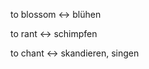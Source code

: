 
 to blossom <-> blühen

 to rant <-> schimpfen

 to chant <-> skandieren, singen
<!--SR:!2024-09-21,3,230-<->
 to linger <-> verweilen, nachklingen, anhalten


<!--SR:!2024-09-20,2,210-<->
 dread <-> Grauen, Furcht

 rear <-> Rückseite, Heck


<!--SR:!2024-09-20,2,210-<->
 zest <-> Schwung, Lust, Elan

<!--SR:!2024-09-20,2,230-<->
 to confess <-> bekennen, gestehen, zugeben

 incredulitiy <-> Ungläubigkeit

<!--SR:!2024-09-20,2,230-<->
 to flounder <-> sich verhaspeln, zappeln

<!--SR:!2024-09-19,2,230-<->
 sullen <-> mürrisch
 
<!--SR:!2024-09-20,2,230-<->
 to balk <-> sich scheuen, zurückschrecken

<!--SR:!2024-09-20,2,230-<->
 quota <-> Kontingent

<!--SR:!2024-09-20,2,230-<->
 to eradicate <-> ausrotten, beseitigen

 in-depth <-> eingehend, detailliert


<!--SR:!2024-09-20,2,230-<->
 to be taken aback <-> bestürzt sein


<!--SR:!2024-09-20,2,210-<->
 dedication <-> Einsatz, Engagement, HIngabe

<!--SR:!2024-09-20,2,230-<->
 apposite <-> treffend, passgenau

 manslaughter <-> Totschlag


<!--SR:!2024-09-25,7,250-<->
 relentless <-> unbarmherzig, schonungslos


<!--SR:!2024-09-20,2,230-<->
 to sustain <-> erhalten, unterstützen
<!--SR:!2024-09-18,1,210-<->

 to linger <-> verweilen, nachklingen, anhalten
<!--SR:!2024-09-18,1,210-<->

 dread <-> Grauen, Furcht

 rear <-> Rückseite, Heck
<!--SR:!2024-09-18,1,210-<->

 zest <-> Schwung, Lust, Elan
<!--SR:!2024-09-14,1,230-<->

 to confess <-> bekennen, gestehen, zugeben

 incredulitiy <-> Ungläubigkeit
<!--SR:!2024-09-14,1,230-<->

 to flounder <-> sich verhaspeln, zappeln
<!--SR:!2024-09-19,2,230-<->

 sullen <-> mürrisch
 <!--SR:!2024-09-14,1,230-<->
 
 to balk <-> sich scheuen, zurückschrecken
<!--SR:!2024-09-14,1,230-<->

 quota <-> Kontingent
<!--SR:!2024-09-14,1,230-<->

 to eradicate <-> ausrotten, beseitigen

 in-depth <-> eingehend, detailliert
<!--SR:!2024-09-14,1,230-<->

 to be taken aback <-> bestürzt sein
<!--SR:!2024-09-18,1,210-<->

 dedication <-> Einsatz, Engagement, HIngabe
<!--SR:!2024-09-14,1,230-<->

 apposite <-> treffend, passgenau

 manslaughter <-> Totschlag
<!--SR:!2024-09-16,3,250-<->

 relentless <-> unbarmherzig, schonungslos
<!--SR:!2024-09-14,1,230-<->

 to sustain <-> erhalten, unterstützen
<!--SR:!2024-09-16,3,250-<->

 to lure <-> locken

 prevalent <-> vorherrschend, verbreitet

 to perpetrate <-> begehen, verüben

 circumspect <-> vorsichtig, umsichtig

 adamant <-> unerbittlich

 to target <->anvisieren, zum Ziel setzen
<!--SR:!2000-01-01,1,250!2024-09-25,7,250-<->


Schweiß <-> perspiration
<!--SR:!2024-09-20,2,230-<->

to wreck <-> zerstören, zu Grunde richten

intidimidation <-> Einschüchterung, Nötigung

scant <-> knapp

thuggish <-> aggressiv

unruly <-> widerspenstig

to concede sth. <-> einräumen, zugestehen

to hurl <-> schleudern

to soar <-> steigen, segeln, hochschnellen

to demonise <-> verteufeln

law-abiding <->gesetzestreu

indignantly <-> entrüstet, emport

bric-a-bric <-> Nippes

premises <-> Räumlichkeiten, Gelände

to foot one's bill <-> die Rechnung bezahlen

to fault <-> bemängeln

gorgeous <-> wunderschön, großartig

tax rackit <-> Steuerbetrag

redundant <-> überflüssig

to batter <-> schlagen, zertrümmern

to depress <->drücken, deprimieren

delicate <-> zart, delikat, fein, empfindlich

to loathe <-> verabscheuen, hassen

to connote <-> bedeuten, konnotieren

primordial <-> primordial, ursprünglich

to marvel <-> sich wundern

to conceive <-> konzipieren

to beseech <-> beschwören, anflehen

opinionated <-> eigenwillig, rechthaberisch

to exude <-> verströmen, ausstrahlen

barring (Präp.) <-> abgesehen von

imperceptible <-> unmerklich, nicht wahrnehmbar

conscientious <-> gewissenhaft, verantwortlich

trepidation <-> Angst, Bange

infirm <-> gebrechlich, schwach

to deprive <-> etw. entziehen, berauben

to grapple <-> anpacken

to probe <-> erforschen

antagonistic <-> antagonistisch

prone <-> anfällig für

assertive <-> durchsetzungsfähig, selbstbewusst

retaliation <-> Vergeltung, Gegenschlag

to relent <-> nachgeben, einlecken

to roam <-> durchstreifen, herumwandern

to elaborate <-> erarbeiten, ausarbeiten

to disregard <-> missachten, ignorieren

with impunity <-> straffrei

to baffle <-> verblüffen, verwirren

utterance <-> Äußerung

aftermath <-> Folge, Nachwirkung

on the leading edge <-> auf der Höhe der Zeit

to discern <-> erkennen, unterscheiden

to revile <-> schmähen

utterly <-> absolut
